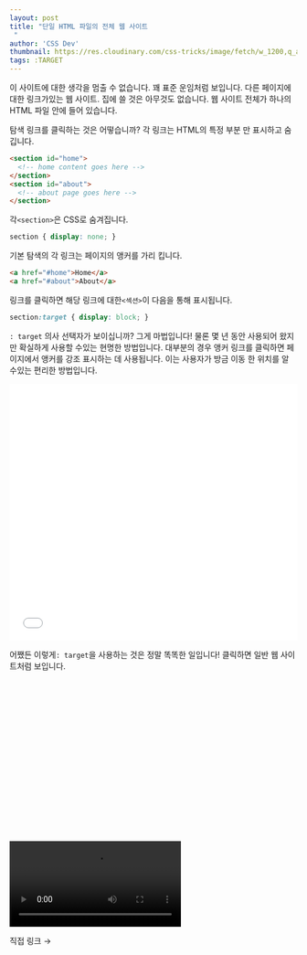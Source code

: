 ```yaml
---
layout: post
title: "단일 HTML 파일의 전체 웹 사이트
 "
author: 'CSS Dev'
thumbnail: https://res.cloudinary.com/css-tricks/image/fetch/w_1200,q_auto,f_auto/https://css-tricks.com/wp-content/uploads/2021/01/target-pseudo-website.png
tags: :TARGET
---
```



이 사이트에 대한 생각을 멈출 수 없습니다.
 꽤 표준 운임처럼 보입니다.
 다른 페이지에 대한 링크가있는 웹 사이트.
 집에 쓸 것은 아무것도 없습니다. 웹 사이트 전체가 하나의 HTML 파일 안에 들어 있습니다.
 

탐색 링크를 클릭하는 것은 어떻습니까?
 각 링크는 HTML의 특정 부분 만 표시하고 숨 깁니다.
 

```html
<section id="home">
  <!-- home content goes here -->
</section>
<section id="about">
  <!-- about page goes here -->
</section>
```

각`<section>`은 CSS로 숨겨집니다.
 

```css
section { display: none; }
```

기본 탐색의 각 링크는 페이지의 앵커를 가리 킵니다.
 

```html
<a href="#home">Home</a>
<a href="#about">About</a>
```

링크를 클릭하면 해당 링크에 대한`<섹션>`이 다음을 통해 표시됩니다.
 

```css
section:target { display: block; }
```

`: target` 의사 선택자가 보이십니까?
 그게 마법입니다!
 물론 몇 년 동안 사용되어 왔지만 확실하게 사용할 수있는 현명한 방법입니다.
 대부분의 경우 앵커 링크를 클릭하면 페이지에서 앵커를 강조 표시하는 데 사용됩니다.
 이는 사용자가 방금 이동 한 위치를 알 수있는 편리한 방법입니다.
 

<div class="wp-block-cp-codepen-gutenberg-embed-block cp_embed_wrapper resizable" style="height: 450px;"><iframe id="cp_embed_LYRKKxj" src="//codepen.io/anon/embed/LYRKKxj?height=450&amp;theme-id=1&amp;slug-hash=LYRKKxj&amp;default-tab=result" height="450" scrolling="no" frameborder="0" allowfullscreen="" allowpaymentrequest="" name="CodePen Embed LYRKKxj" title="CodePen Embed LYRKKxj" class="cp_embed_iframe" style="width: 100%; overflow: hidden; height: 100%;">CodePen Embed Fallback</iframe><div class="win-size-grip" style="touch-action: none;"></div></div>

어쨌든 이렇게`: target`을 사용하는 것은 정말 똑똑한 일입니다!
 클릭하면 일반 웹 사이트처럼 보입니다.
 


<div class="video_wrapper" style="padding-top: 56.25%;">
    <video controls="" src="https://css-tricks.com/wp-content/uploads/2021/01/target-pseudo-website.mov" playsinline="" name="fitvid0"></video>
</div>


직접 링크 →
 